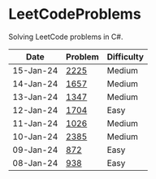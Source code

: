 # LeetCodeProblems

Solving LeetCode problems in C#.

| Date | Problem | Difficulty | 
|------|---------|------------|
| 15-Jan-24 | [2225](2225.cs) | Medium | 
| 14-Jan-24 | [1657](1657.cs) | Medium | 
| 13-Jan-24 | [1347](1347.cs) | Medium | 
| 12-Jan-24 | [1704](1704.cs) | Easy | 
| 11-Jan-24 | [1026](1026.cs) | Medium | 
| 10-Jan-24 | [2385](2385.cs) | Medium | 
| 09-Jan-24 | [872](872.cs) | Easy | 
| 08-Jan-24 | [938](938.cs) | Easy | 